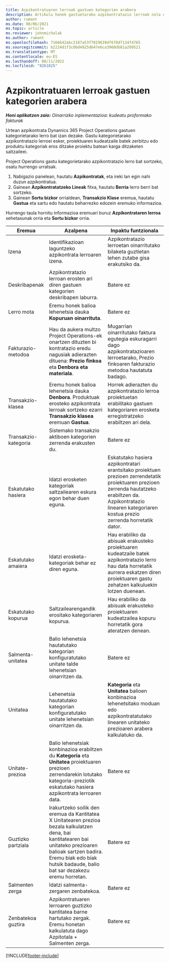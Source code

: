 ```yaml
---
title: Azpikontratuaren lerroak gastuen kategorien arabera
description: Artikulu honek gastuetarako azpikontratazio lerroak nola erregistratu eta saltzaileei denbora erostea erregistratzeko eremuak nola erabili azaltzen du.
author: rumant
ms.date: 08/06/2021
ms.topic: article
ms.reviewer: johnmichalak
ms.author: rumant
ms.openlocfilehash: 7166642abc2187a53f7019639df6f0d7124f4765
ms.sourcegitcommit: b2224d1f3c0bd4925d647e6ca3960db81a209521
ms.translationtype: MT
ms.contentlocale: eu-ES
ms.lasthandoff: 08/11/2022
ms.locfileid: "9261825"
---
```

#  <a name="subcontract-lines-for-expense-categories"></a>Azpikontratuaren lerroak gastuen kategorien arabera

_**Honi aplikatzen zaio:** Oinarrizko inplementazioa: kudeatu proformako fakturak_

Urtean azpikontrata Dynamics 365 Project Operations gastuen kategorietarako lerro bat izan dezake. Gastu kategorietarako azpikontratazio lerroei esker, proiektuaren kudeatzaile batek zerbitzu edo produktu kategoriak eros ditzake proiektu batean karga ditzaketen saltzaileei.

Project Operations gastu kategorietarako azpikontratazio lerro bat sortzeko, osatu hurrengo urratsak.

1. Nabigazio panelean, hautatu **Azpikontratak**, eta ireki lan egin nahi duzun azpikontratua.
2. Gainean **Azpikontratatzeko Lineak** fitxa, hautatu **Berria** lerro berri bat sortzeko.
3. Gainean **Sortu bizkor** orrialdean, **Transakzio Klase** eremua, hautatu **Gastua** eta sartu edo hautatu beharrezko edozein eremuko informazioa.

Hurrengo taula hornitu informazioa eremuari buruz **Azpikontrataren lerroa** xehetasunak orria eta **Sortu bizkor** orria.

| **Eremua** | **Azalpena** | **Inpaktu funtzionala** |
| --- | --- | --- |
| Izena | Identifikazioan laguntzeko azpikontrata lerroaren izena. | Azpikontratazio lerroetan oinarritutako bilaketa guztietan lehen zutabe gisa erakutsiko da. |
| Deskribapenak | Azpikontratazio lerroan erosten ari diren gastuen kategorien deskribapen laburra. | Batere ez |
|Lerro mota | Eremu honek balioa lehenetsia dauka **Kopuruan oinarrituta**. |Batere ez |
| Fakturazio-metodoa | Hau da aukera multzo Project Operations-ek onartzen dituzten bi kontratazio eredu nagusiak adierazten dituena: **Prezio finkoa** eta **Denbora eta materiala**. | Mugarrian oinarritutako faktura egutegia eskuragarri dago azpikontratazioaren lerroetarako, Prezio finkoaren fakturazio metodoa hautatuta badago. |
| Transakzio-klasea | Eremu honek balioa lehenetsia dauka **Denbora**. Produktuak erosteko azpikontrata lerroak sortzeko ezarri **Transakzio klasea** eremuan **Gastua**.  | Horrek adierazten du azpikontratazio lerroa proiektuetan erabilitako gastuen kategoriaren erosketa erregistratzeko erabiltzen ari dela. |
| Transakzio-kategoria | Sistemako transakzio aktiboen kategorien zerrenda erakusten du. |Batere ez |
| Eskatutako hasiera | Idatzi erosketen kategoriak saltzailearen eskura egon behar duen eguna. | Eskatutako hasiera azpikontratari erantsitako proiektuen prezioen zerrendetatik proiektuaren prezioen zerrenda hautatzeko erabiltzen da. Azpikontratazio linearen kategoriaren kostua prezio zerrenda horretatik dator. |
| Eskatutako amaiera | Idatzi erosketa-kategoriak behar ez diren eguna. | Hau erabiliko da abisuak erakusteko proiektuaren kudeatzaile batek azpikontratazio lerro hau data horretatik aurrera eskatzen diren proiektuaren gastu zehatzen kalkuluekin lotzen duenean. |
| Eskatutako kopurua | Saltzailearengandik erositako kategoriaren kopurua. | Hau erabiliko da abisuak erakusteko proiektuaren kudeatzailea kopuru horretatik gora ateratzen denean.|
| Salmenta-unitatea | Balio lehenetsia hautatutako kategorian konfiguratutako unitate talde lehenetsian oinarritzen da. |Batere ez |
| Unitatea | Lehenetsia hautatutako kategorian konfiguratutako unitate lehenetsian oinarritzen da.  | **Kategoria** eta **Unitatea** balioen konbinazioa lehenetsitako moduan edo azpikontratatutako linearen unitateko prezioaren arabera kalkulatuko da.  |
| Unitate-prezioa | Balio lehenetsiak konbinazioa erabiltzen du **Kategoria** eta **Unitatea** proiektuaren prezioen zerrendarekin lotutako kategoria-preziotik eskatutako hasiera azpikontrata lerroaren data. |Batere ez |
| Guztizko partziala | Irakurtzeko soilik den eremua da Kantitatea X Unitatearen prezioa bezala kalkulatzen dena, bai kantitatearen bai unitateko prezioaren balioak sartzen badira. Eremu biak edo biak hutsik badaude, balio bat sar dezakezu eremu horretan. |Batere ez |
| Salmenten zerga | Idatzi salmenta-zergaren zenbatekoa. |Batere ez |
| Zenbatekoa guztira | Azpikontratuaren lerroaren guztizko kantitatea barne hartutako zergak. Eremu honetan kalkulatuta dago Azpitotala + Salmenten zerga. |Batere ez |


[!INCLUDE[footer-include](../../includes/footer-banner.md)]
